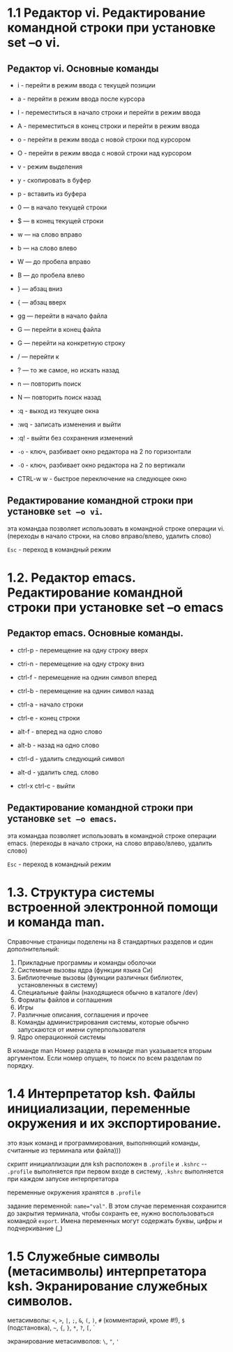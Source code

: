 # 1.1 Редактор vi. Редактирование командной строки при установке set –o vi.

## Редактор vi. Основные команды

- i - перейти в режим ввода с текущей позиции

- a - перейти в режим ввода после курсора

- I - переместиться в начало строки и перейти в режим ввода

- А - переместиться в конец строки и перейти в режим ввода

- o - перейти в режим ввода с новой строки под курсором

- O - перейти в режим ввода с новой строки над курсором

- v - режим выделения

- y - скопировать в буфер

- p - вставить из буфера

- 0 — в начало текущей строки

- $ — в конец текущей строки

- w — на слово вправо

- b — на слово влево

- W — до пробела вправо

- B — до пробела влево

- } — абзац вниз

- { — абзац вверх

- gg — перейти в начало файла

- G — перейти в конец файла

- <number>G — перейти на конкретную строку <number>

- /<text> — перейти к <text>

- ?<text> — то же самое, но искать назад

- n — повторить поиск

- N — повторить поиск назад

- :q - выход из текущее окна

- :wq - записать изменения и выйти

- :q! - выйти без сохранения изменений

- `-о` - ключ, разбивает окно редактора на 2 по горизонтали

- `-О` - ключ, разбивает окно редактора на 2 по вертикали

- CTRL-w w - быстрое переключение на следующее окно

## Редактирование командной строки при установке `set –o vi`.

эта командаа позволяет использовать в командной строке операции vi. (переходы в начало строки, на слово вправо/влево, удалить слово)

`Esc` - переход в командный режим

# 1.2. Редактор emacs. Редактирование командной строки при установке set –o emacs

## Редактор emacs. Основные команды.

- ctrl-p - перемещение на одну строку вверх

- ctri-n - перемещение на одну строку вниз

- ctrl-f - перемещение на однин символ вперед

- ctrl-b - перемещение на однин символ назад

- ctrl-a - начало строки

- ctrl-e - конец строки

- alt-f - вперед на одно слово

- alt-b - назад на одно слово

- ctrl-d - удалить следующий символ

- alt-d - удалить след. слово

- ctrl-x ctrl-c - выйти

## Редактирование командной строки при установке `set –o emacs`.

эта командаа позволяет использовать в командной строке операции emacs. (переходы в начало строки, на слово вправо/влево, удалить слово)

`Esc` - переход в командный режим

# 1.3. Структура системы встроенной электронной помощи и команда man.

Справочные страницы поделены на 8 стандартных разделов и один дополнительный:

1. Прикладные программы и команды оболочки
2. Системные вызовы ядра (функции языка Си)
3. Библиотечные вызовы (функции различных библиотек, установленных в систему)
4. Специальные файлы (находящиеся обычно в каталоге /dev)
5. Форматы файлов и соглашения
6. Игры
7. Различные описания, соглашения и прочее
8. Команды администрирования системы, которые обычно запускаются от имени суперпользователя
9. Ядро операционной системы 

В команде man Номер раздела в команде man указывается вторым аргументом. Если номер опущен, то поиск по всем разделам по порядку.

# 1.4 Интерпретатор ksh. Файлы инициализации, переменные окружения и их экспортирование.

это язык команд и программирования, выполняющий команды, считанные из терминала или файла)))

скрипт инициаллизации для ksh расположен в `.profile` и `.kshrc` --  `.profile` выполняется при первом входе в систему, `.kshrc` выполняется при каждом запуске интерпретатора

переменные окружения хранятся в `.profile`

задание переменной: `name="val"`. В этом случае переменная сохранится до закрытия терминала, чтобы сохранть ее, нужно воспользоваться командой `export`.
Имена	переменных	могут	содержать	буквы,	цифры	и	подчеркивание (_)	

# 1.5 Служебные символы (метасимволы) интерпретатора ksh. Экранирование служебных символов.

метасимволы: `<`, `>`, `|`, `;`, `&`, `(`, `)`, `#` (комментарий, кроме #!), `$` (подстановка), `~`, `{`, `}`, `*`, `?`, `[`, `

экранирование метасимволов: `\`, `"`, `'`


